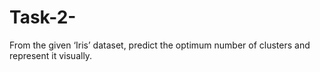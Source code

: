 # Task-2-
From the given ‘Iris’ dataset, predict the optimum number of clusters
and represent it visually.
